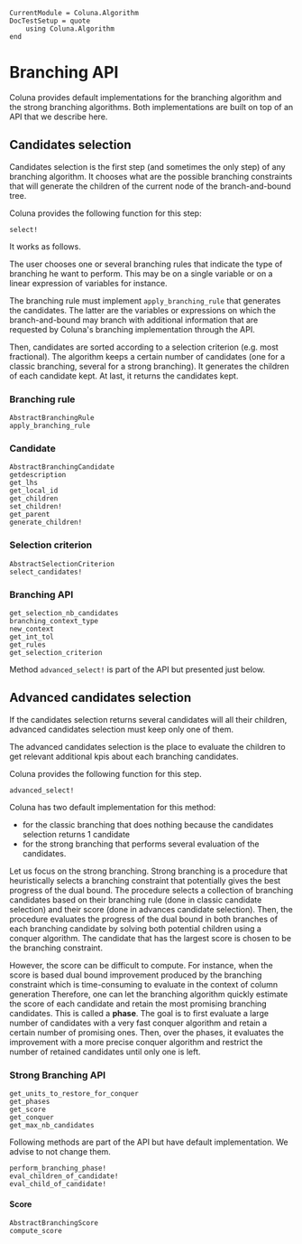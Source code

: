 ```@meta
CurrentModule = Coluna.Algorithm
DocTestSetup = quote
    using Coluna.Algorithm
end
```

# Branching API

Coluna provides default implementations for the branching algorithm and the strong branching algorithms.
Both implementations are built on top of an API that we describe here.

## Candidates selection

Candidates selection is the first step (and sometimes the only step) of any branching algorithm.
It chooses what are the possible branching constraints that will generate
the children of the current node of the branch-and-bound tree.

Coluna provides the following function for this step:

```@docs
select!
```

It works as follows.

The user chooses one or several branching rules that indicate the type of branching he want
to perform.
This may be on a single variable or on a linear expression of variables for instance. 

The branching rule must implement `apply_branching_rule` that generates the candidates. 
The latter are the variables or expressions on which the branch-and-bound may branch with
additional information that are requested by Coluna's branching implementation through the
API.

Then, candidates are sorted according to a selection criterion (e.g. most fractional).
The algorithm keeps a certain number of candidates (one for a classic branching, several for a strong branching).
It generates the children of each candidate kept.
At last, it returns the candidates kept.

### Branching rule

```@docs
AbstractBranchingRule
apply_branching_rule
```

### Candidate

```@docs
AbstractBranchingCandidate
getdescription
get_lhs
get_local_id
get_children
set_children!
get_parent
generate_children!
```

### Selection criterion

```@docs
AbstractSelectionCriterion
select_candidates!
```

### Branching API

```@docs
get_selection_nb_candidates
branching_context_type
new_context
get_int_tol
get_rules
get_selection_criterion
```

Method `advanced_select!` is part of the API but presented just below.

## Advanced candidates selection

If the candidates selection returns several candidates will all their children, advanced candidates selection must keep only one of them.

The advanced candidates selection is the place to evaluate the children to get relevant
additional kpis about each branching candidates.

Coluna provides the following function for this step.

```@docs
advanced_select!
```

Coluna has two default implementation for this method:
- for the classic branching that does nothing because the candidates selection returns 1 candidate
- for the strong branching that performs several evaluation of the candidates.

Let us focus on the strong branching. 
Strong branching is a procedure that heuristically selects a branching constraint that
potentially gives the best progress of the dual bound.
The procedure selects a collection of branching candidates based on their branching rule
(done in classic candidate selection) 
and their score (done in advances candidate selection).
Then, the procedure evaluates the progress of the dual bound in both branches of each branching
candidate by solving both potential children using a conquer algorithm.
The candidate that has the largest score is chosen to be the branching constraint.

However, the score can be difficult to compute. For instance, when the score is based
dual bound improvement produced by the branching constraint which is time-consuming to
evaluate in the context of column generation
Therefore, one can let the branching algorithm quickly estimate the score of each candidate 
and retain the most promising branching candidates. 
This is called a **phase**. The goal is to first evaluate a large number
of candidates with a very fast conquer algorithm and retain a certain number of promising ones. 
Then, over the phases, it evaluates the improvement with a more precise conquer algorithm and
restrict the number of retained candidates until only one is left.

### Strong Branching API

```@docs
get_units_to_restore_for_conquer
get_phases
get_score
get_conquer
get_max_nb_candidates
```

Following methods are part of the API but have default implementation.
We advise to not change them.

```@docs
perform_branching_phase!
eval_children_of_candidate!
eval_child_of_candidate!
```

#### Score

```@docs
AbstractBranchingScore
compute_score
```